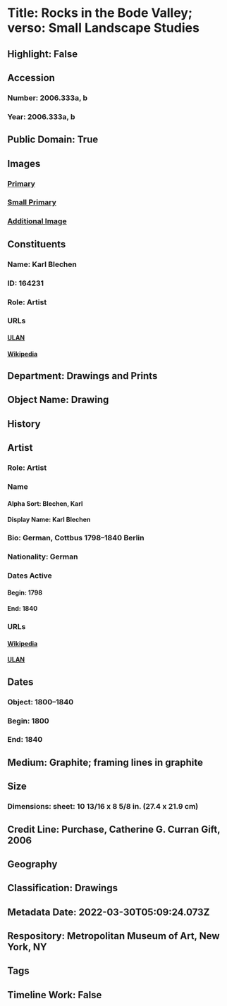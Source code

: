 # Title: Rocks in the Bode Valley; verso: Small Landscape Studies
## Highlight: False
## Accession
### Number: 2006.333a, b
### Year: 2006.333a, b
## Public Domain: True
## Images
### [Primary](https://images.metmuseum.org/CRDImages/dp/original/DP803690.jpg)
### [Small Primary](https://images.metmuseum.org/CRDImages/dp/web-large/DP803690.jpg)
### [Additional Image](https://images.metmuseum.org/CRDImages/dp/original/DP803691.jpg)
## Constituents
### Name: Karl Blechen
### ID: 164231
### Role: Artist
### URLs
#### [ULAN](http://vocab.getty.edu/page/ulan/500009469)
#### [Wikipedia](https://www.wikidata.org/wiki/Q149571)
## Department: Drawings and Prints
## Object Name: Drawing
## History
## Artist
### Role: Artist
### Name
#### Alpha Sort: Blechen, Karl
#### Display Name: Karl Blechen
### Bio: German, Cottbus 1798–1840 Berlin
### Nationality: German
### Dates Active
#### Begin: 1798
#### End: 1840
### URLs
#### [Wikipedia](https://www.wikidata.org/wiki/Q149571)
#### [ULAN](http://vocab.getty.edu/page/ulan/500009469)
## Dates
### Object: 1800–1840
### Begin: 1800
### End: 1840
## Medium: Graphite; framing lines in graphite
## Size
### Dimensions: sheet: 10 13/16 x 8 5/8 in. (27.4 x 21.9 cm)
## Credit Line: Purchase, Catherine G. Curran Gift, 2006
## Geography
## Classification: Drawings
## Metadata Date: 2022-03-30T05:09:24.073Z
## Respository: Metropolitan Museum of Art, New York, NY
## Tags
## Timeline Work: False